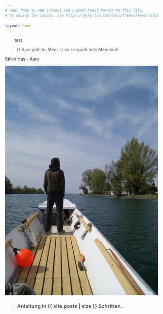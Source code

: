 ```yaml
---
# Feel free to add content and custom Front Matter to this file.
# To modify the layout, see https://jekyllrb.com/docs/themes/#overriding-theme-defaults

layout: home
---
```


&nbsp;
&nbsp;
&nbsp;
&nbsp;
test
&nbsp;
&nbsp;
&nbsp;
&nbsp;


> D Aare geit ids Meer. U im Tierpark hets Meersäuli

Stiller Has - Aare

  <div><img src="/img/splash.jpg"></div>

> ### Anleitung in {{ site.posts | size }} Schritten.


